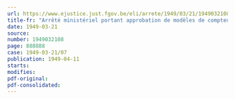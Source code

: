 ```yaml
---
url: https://www.ejustice.just.fgov.be/eli/arrete/1949/03/21/1949032108/justel
title-fr: "Arrêté ministériel portant approbation de modèles de compteurs électriques"
date: 1949-03-21
source:
number: 1949032108
page: 888888
case: 1949-03-21/07
publication: 1949-04-11
starts:
modifies:
pdf-original:
pdf-consolidated:
---
```


